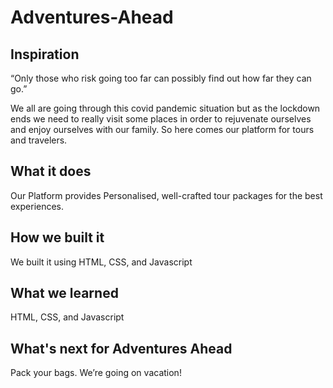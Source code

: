 # Adventures-Ahead

## Inspiration

“Only those who risk going too far can possibly find out how far they can go.” 

We all are going through this covid pandemic situation but as the lockdown ends we need to really visit some places in order to rejuvenate ourselves and enjoy ourselves with our family. So here comes our platform for tours and travelers.

## What it does

Our Platform provides Personalised, well-crafted tour packages for the best experiences.

## How we built it

We built it using HTML, CSS, and Javascript

## What we learned

HTML, CSS, and Javascript

## What's next for Adventures Ahead

Pack your bags. We’re going on vacation!
